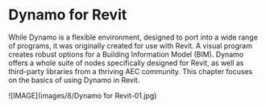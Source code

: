 # Dynamo for Revit

While Dynamo is a flexible environment, designed to port into a wide range of programs, it was originally created for use with Revit. A visual program creates robust options for a Building Information Model (BIM). Dynamo offers a whole suite of nodes specifically designed for Revit, as well as third-party libraries from a thriving AEC community. This chapter focuses on the basics of using Dynamo in Revit.

!\[IMAGE]\(images/8/Dynamo for Revit-01.jpg)
